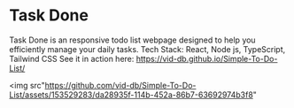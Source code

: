 # Task Done

Task Done is an responsive todo list webpage designed to help you efficiently manage your daily tasks.
Tech Stack: React, Node js, TypeScript, Tailwind CSS
See it in action here: https://vid-db.github.io/Simple-To-Do-List/

<img src"https://github.com/vid-db/Simple-To-Do-List/assets/153529283/da28935f-114b-452a-86b7-63692974b3f8"


